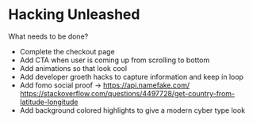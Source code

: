 # Hacking Unleashed

What needs to be done?
- Complete the checkout page
- Add CTA when user is coming up from scrolling to bottom
- Add animations so that look cool
- Add developer groeth hacks to capture information and keep in loop
- Add fomo social proof -> https://api.namefake.com/  https://stackoverflow.com/questions/4497728/get-country-from-latitude-longitude
- Add background colored highlights to give a modern cyber type look